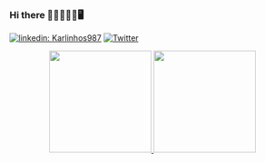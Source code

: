 ### Hi there 👋🤖👨🏻‍💻🖥️
[![linkedin: Karlinhos987](https://img.shields.io/badge/-Karlinhos987-blue?style=flat-square&logo=Linkedin&logoColor=white&link=https://www.linkedin.com/in/karlinhos987/)](linkedin.com/in/karlinhos987/) [![Twitter](https://img.shields.io/twitter/follow/karlinhos987?style=social)](twitter.com/karlinhos987)

<!--
**karlinhos987/karlinhos987** is a ✨ _special_ ✨ repository because its `README.md` (this file) appears on your GitHub profile.

Here are some ideas to get you started:

- 🔭 I’m currently working on ...
- 🌱 I’m currently learning ...
- 👯 I’m looking to collaborate on ...
- 🤔 I’m looking for help with ...
- 💬 Ask me about ...
- 📫 How to reach me: ...
- 😄 Pronouns: ...
- ⚡ Fun fact: ...
-->


<div align="center">
  <a href="https://github.com/karlinhos987">
  <img height="180em" src="https://github-readme-stats.vercel.app/api?username=karlinhos987&show_icons=true&theme=dark&include_all_commits=true&count_private=true"/>
  <img height="180em" src="https://github-readme-stats.vercel.app/api/top-langs/?username=karlinhos987&layout=compact&langs_count=7&theme=dark"/>
</div>

  
